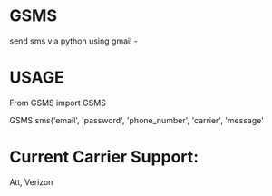 # GSMS
send sms via python using gmail -
# USAGE
From GSMS import GSMS

GSMS.sms('email', 'password', 'phone_number', 'carrier', 'message'
# Current Carrier Support: 
Att, Verizon
